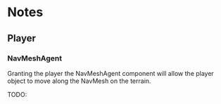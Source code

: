 # Notes

## Player

### NavMeshAgent

Granting the player the NavMeshAgent component will allow the player object to move along the NavMesh on the terrain.

TODO:

